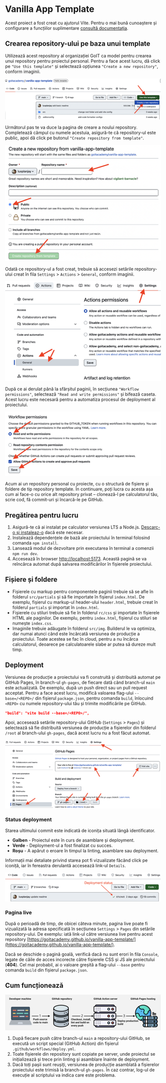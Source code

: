 # Vanilla App Template

Acest proiect a fost creat cu ajutorul Vite. Pentru o mai bună cunoaștere
și configurare a funcțiilor suplimentare [consultă documentația](https://vitejs.dev/).

## Crearea repository-ului pe baza unui template

Utilizează acest repository al organizației GoIT ca model pentru crearea unui
repository pentru proiectul personal. Pentru a face acest lucru, dă click pe
`"Use this template"` și selectează opțiunea `"Create a new repository"`, conform
imaginii.

![Creating repo from a template step 1](./assets/template-step-1.png)

Următorul pas te va duce la pagina de creare a noului repository. Completează
câmpul cu numele acestuia, asigură-te că repository-ul este public, apoi dă click pe
butonul `"Create repository from template"`.

![Creating repo from a template step 2](./assets/template-step-2.png)

Odată ce repository-ul a fost creat, trebuie să accesezi setările repository-ului
creat în fila `Settings` > `Actions` > `General`, conform imaginii.

![Settings GitHub Actions permissions step 1](./assets/gh-actions-perm-1.png)

După ce ai derulat până la sfârșitul paginii, în secțiunea `"Workflow 
permissions"`, selectează `"Read and write permissions"` și bifează caseta. Acest
lucru este necesară pentru a automatiza procesul de deployment al proiectului.

![Settings GitHub Actions permissions step 2](./assets/gh-actions-perm-2.png)

Acum ai un repository personal cu proiecte, cu o structură de fișiere și foldere
de tip repository template. În continuare, poți lucra cu acesta așa cum ai face-o cu
orice alt repository privat – clonează-l pe calculatorul tău, scrie cod,
fă commit-uri și încarcă-le pe GitHub.

## Pregătirea pentru lucru

1. Asigură-te că ai instalat pe calculator versiunea LTS a Node.js.
   [Descarc-o și instaleaz-o](https://nodejs.org/en/) dacă este necesar.
2. Instalează dependențele de bază ale proiectului în terminal folosind comanda `npm install`.
3. Lansează modul de dezvoltare prin executarea în terminal a comenzii `npm run dev`.
4. Accesează în browser [http://localhost:5173](http://localhost:5173).
   Această pagină se va reîncărca automat după salvarea modificărilor în fișierele proiectului.

## Fișiere și foldere

- Fișierele cu markup pentru componentele paginii trebuie să se afle în folderul `src/partials` și să fie importate în fișierul `index.html`. De exemplu, fișierul cu markup-ul header-ului `header.html`, trebuie creat în folderul `partials` și importat în `index.html`.
- Fișierele cu stiluri trebuie să fie în folderul `rc/css` și importate în fișierele HTML ale paginilor. De exemplu, pentru `index.html`, fișierul cu stiluri se numește `index.css`.
- Imaginile trebuie adăugate în folderul `src/img`. Builderul le va optimiza, dar numai atunci când este încărcată versiunea de producție a proiectului. Toate acestea se fac în cloud, pentru a nu încărca calculatorul, deoarece pe calculatoarele slabe ar putea să dureze mult timp.

## Deployment

Versiunea de producție a proiectului va fi construită și distribuită automat pe
GitHub Pages, în branch-ul `gh-pages`, de fiecare dată când branch-ul `main` este
actualizată. De exemplu, după un push direct sau un pull request acceptat.
Pentru a face acest lucru, modifică valoarea flag-ului `--base=/<REPO>/` din
fișierul `package.json`, pentru comanda `build`, înlocuind `<REPO>` cu numele
repository-ului tău și trimite modificările pe
GitHub.

```json
"build": "vite build --base=/<REPO>/",
```

Apoi, accesează setările repository-ului GitHub (`Settings` > `Pages`) și selectează
să fie distribuită versiunea de producție a fișierelor din folderul `/root` al
branch-ului `gh-pages`, dacă acest lucru nu a fost făcut automat.

![GitHub Pages settings](./assets/repo-settings.png)

### Status deployment

Starea ultimului commit este indicată de iconița situată lângă identificator.

- **Galben** - Proiectul este în curs de asamblare și deployment.
- **Verde** - Deployment-ul a fost finalizat cu succes.
- **Roșu** - A apărut o eroare în timpul la linting, asamblare sau deployment.

Informații mai detaliate privind starea pot fi vizualizate făcând click pe
iconiță, iar în fereastra derulantă accesează link-ul `Details`.

![Deployment status](./assets/deploy-status.png)

### Pagina live

După o perioadă de timp, de obicei câteva minute, pagina live poate fi vizualizată
la adresa specificată în secțiunea `Settings` > `Pages` din setările repository-ului.
De exemplu: iată link-ul către versiunea live pentru acest repository
[https://goitacademy.github.io/vanilla-app-template/](https://goitacademy.github.io/vanilla-app-template/).

Dacă se deschide o pagină goală, verifică dacă nu sunt erori în fila `Console`,
legate de căile de acces incorecte către fișierele CSS și JS ale proiectului
(**404**). Cel mai probabil, ai o valoare greșită a flag-ului `--base` pentru
comanda `build` din fișierul `package.json`.

## Cum funcționează

![How it works](./assets/how-it-works.png)

1. După fiecare push către branch-ul `main` a repository-ului GitHub, se execută un script special (GitHub Action) din fișierul `.github/workflows/deploy.yml`.
2. Toate fișierele din repository sunt copiate pe server, unde proiectul se inițializează și trece prin linting și asamblare înainte de deployment.
3. Dacă toți pașii sunt reușiți, versiunea de producție asamblată a fișierelor proiectului este trimisă la branch-ul `gh-pages`. În caz contrar, log-ul de execuție al scriptului va indica care este problema.
